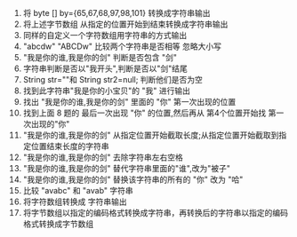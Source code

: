  1. 将 byte [] by={65,67,68,97,98,101}  转换成字符串输出
 2. 将上述字节数组  从指定的位置开始到结束转换成字符串输出
 3. 同样的自定义一个字符数组用字符串的方式输出
 4. "abcdw" "ABCDw" 比较两个字符串是否相等  忽略大小写
 5. "我是你的谁,我是你的剑" 判断是否包含 "剑"
 6. 字符串判断是否以"我开头",判断是否以"剑"结尾
 7. String   str=""和 String  str2=null; 判断他们是否为空
 8. 找到此字符串"我是你的小宝贝"的 "我" 进行输出
 9. 找出 "我是你的谁,我是你的剑" 里面的 "你" 第一次出现的位置
 10. 找到上面 8 题的 最后一次出现 "你" 的位置,然后再从 第4个位置开始找  第一次出现的"你"
 11. "我是你的谁,我是你的剑" 从指定位置开始截取长度;从指定位置开始截取到指定位置结束长度的字符串
 12. "我是你的谁,我是你的剑" 去除字符串左右空格
 13. "我是你的谁,我是你的剑" 替代字符串里面的"谁",改为"被子"
 14. "我是你的谁,我是你的剑" 替换该字符串的所有的 "你" 改为 "哈"
 15. 比较 "avabc" 和 "avab" 字符串
 16. 将字符数组转换成 字符串输出
 17. 将字节数组以指定的编码格式转换成字符串，再转换后的字符串以指定的编码格式转换成字节数组